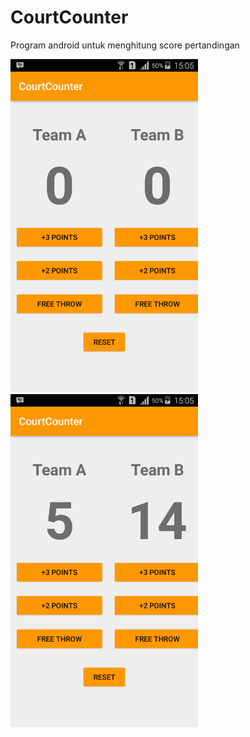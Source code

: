 # CourtCounter
Program android untuk menghitung score pertandingan


<img src="Screenshot_2018-02-06-15-05-41.png" width="300" height="533">	<img src="Screenshot_2018-02-06-15-05-25.png" width="300" height="533">
